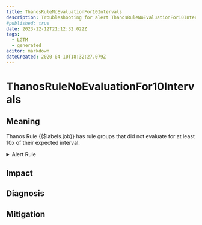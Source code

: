 ```yaml
---
title: ThanosRuleNoEvaluationFor10Intervals
description: Troubleshooting for alert ThanosRuleNoEvaluationFor10Intervals
#published: true
date: 2023-12-12T21:12:32.022Z
tags: 
  - LGTM
  - generated
editor: markdown
dateCreated: 2020-04-10T18:32:27.079Z
---
```


# ThanosRuleNoEvaluationFor10Intervals

## Meaning
[//]: # "Short paragraph that explains what the alert means"
Thanos Rule {{$labels.job}} has rule groups that did not evaluate for at least 10x of their expected interval.

<details>
  <summary>Alert Rule</summary>

{{% rule "thanos/thanos-ruler.yml" "ThanosRuleNoEvaluationFor10Intervals" %}}

<!-- Rule when generated

```yaml
alert: ThanosRuleNoEvaluationFor10Intervals
expr: time() -  max by (job, instance, group) (prometheus_rule_group_last_evaluation_timestamp_seconds{job=~".*thanos-rule.*"})>10 * max by (job, instance, group) (prometheus_rule_group_interval_seconds{job=~".*thanos-rule.*"})
for: 5m
labels:
    severity: info
annotations:
    summary: Thanos Rule No Evaluation For10 Intervals (instance {{ $labels.instance }})
    description: |-
        Thanos Rule {{$labels.job}} has rule groups that did not evaluate for at least 10x of their expected interval.
          VALUE = {{ $value }}
          LABELS = {{ $labels }}
    runbook: https://github.com/srerun/prometheus-alerts/blob/main/content/runbooks/thanos-ruler/ThanosRuleNoEvaluationFor10Intervals.md

```

-->

</details>


## Impact
[//]: # "What could / will happen if the alert is not addressed"



## Diagnosis
[//]: # "Steps to take to identify the cause of the problem"



## Mitigation
[//]: # "The steps necessary to resolve the alert"
